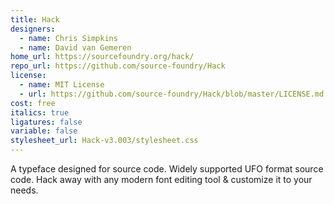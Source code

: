 ```yaml
---
title: Hack
designers:
  - name: Chris Simpkins
  - name: David van Gemeren
home_url: https://sourcefoundry.org/hack/
repo_url: https://github.com/source-foundry/Hack
license:
  - name: MIT License
  - url: https://github.com/source-foundry/Hack/blob/master/LICENSE.md
cost: free
italics: true
ligatures: false
variable: false
stylesheet_url: Hack-v3.003/stylesheet.css
---
```


A typeface designed for source code. Widely supported UFO format source code. Hack away with any modern font editing tool & customize it to your needs.
